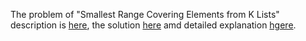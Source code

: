 The problem of "Smallest Range Covering Elements from K Lists" description is [here](https://leetcode.com/problems/smallest-range-covering-elements-from-k-lists/description/?envType=study-plan&id=level-3), the solution [here](https://github.com/aurimas13/Solutions-To-Problems/blob/main/LeetCode/Python%20Solutions/Smallest%20Range%20Covering%20Elements%20from%20K%20Lists/smallest.py) amd detailed explanation [hgere](https://leetcode.com/problems/smallest-range-covering-elements-from-k-lists/solutions/3502910/python-solution-well-explained/https://leetcode.com/problems/smallest-range-covering-elements-from-k-lists/solutions/3502910/python-solution-well-explained/).